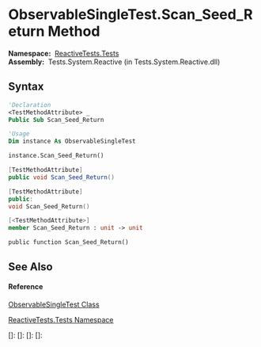 # ObservableSingleTest.Scan\_Seed\_Return Method

**Namespace:**  [ReactiveTests.Tests](ReactiveTests.Tests\ReactiveTests.Tests.md)  
**Assembly:**  Tests.System.Reactive (in Tests.System.Reactive.dll)

## Syntax

```vb
'Declaration
<TestMethodAttribute> _
Public Sub Scan_Seed_Return
```

```vb
'Usage
Dim instance As ObservableSingleTest

instance.Scan_Seed_Return()
```

```csharp
[TestMethodAttribute]
public void Scan_Seed_Return()
```

```c++
[TestMethodAttribute]
public:
void Scan_Seed_Return()
```

```fsharp
[<TestMethodAttribute>]
member Scan_Seed_Return : unit -> unit 
```

```jscript
public function Scan_Seed_Return()
```

## See Also

#### Reference

[ObservableSingleTest Class](ObservableSingleTest\ObservableSingleTest.md)

[ReactiveTests.Tests Namespace](ReactiveTests.Tests\ReactiveTests.Tests.md)

[]: 
[]: 
[]: 
[]: 